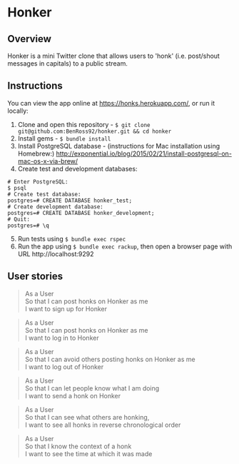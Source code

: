 # Honker

## Overview

Honker is a mini Twitter clone that allows users to 'honk' (i.e. post/shout messages in capitals) to a public stream.

## Instructions

You can view the app online at https://honks.herokuapp.com/, or run it locally:

1. Clone and open this repository - `$ git clone git@github.com:BenRoss92/honker.git && cd honker`
2. Install gems - `$ bundle install`
3. Install PostgreSQL database - (instructions for Mac installation using Homebrew:) http://exponential.io/blog/2015/02/21/install-postgresql-on-mac-os-x-via-brew/
4. Create test and development databases:
```
# Enter PostgreSQL:
$ psql
# Create test database:
postgres=# CREATE DATABASE honker_test;
# Create development database:
postgres=# CREATE DATABASE honker_development;
# Quit:
postgres=# \q
```
5. Run tests using `$ bundle exec rspec`
6. Run the app using `$ bundle exec rackup`, then open a browser page with URL http://localhost:9292

## User stories

>As a User  
So that I can post honks on Honker as me  
I want to sign up for Honker

>As a User  
So that I can post honks on Honker as me  
I want to log in to Honker

>As a User  
So that I can avoid others posting honks on Honker as me  
I want to log out of Honker

>As a User  
So that I can let people know what I am doing  
I want to send a honk on Honker

>As a User  
So that I can see what others are honking,  
I want to see all honks in reverse chronological order

>As a User  
So that I know the context of a honk  
I want to see the time at which it was made
